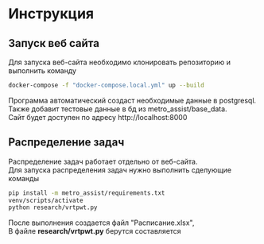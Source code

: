 # Инструкция
## Запуск веб сайта
Для запуска веб-сайта необходимо клонировать репозиторию и выполнить команду
```sh
docker-compose -f "docker-compose.local.yml" up --build
```
Программа автоматический создаст необходимые данные в postgresql. Также добавит тестовые данные в бд из metro_assist/base_data.<br>
Сайт будет доступен по адресу http://localhost:8000
## Распределение задач
Распределение задач работает отдельно от веб-сайта. <br>
Для запуска распределения задач нужно выполнить сделующие команды
```sh
pip install -m metro_assist/requirements.txt
venv/scripts/activate
python research/vrtpwt.py
```
После выполнения создается файл "Расписание.xlsx", <br>
В файле <b>research/vrtpwt.py</b> берутся составляется 

 
